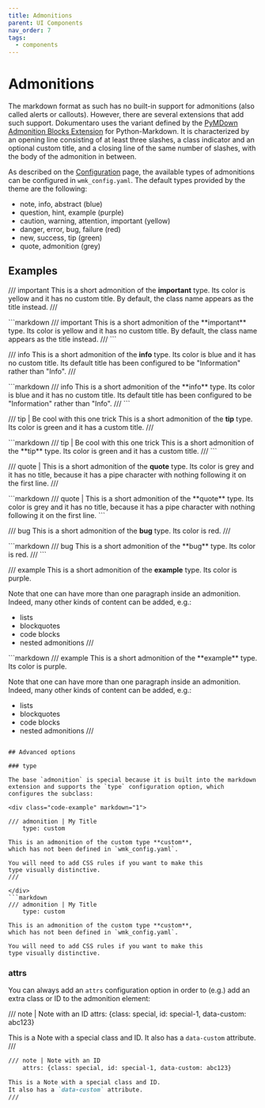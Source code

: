 ```yaml
---
title: Admonitions
parent: UI Components
nav_order: 7
tags:
  - components
---
```


# Admonitions

The markdown format as such has no built-in support for admonitions (also called alerts or callouts). However, there are several extensions that add such support. Dokumentaro uses the variant defined by the [PyMDown Admonition Blocks Extension](https://facelessuser.github.io/pymdown-extensions/extensions/blocks/plugins/admonition/) for Python-Markdown. It is characterized by an opening line consisting of at least three slashes, a class indicator and an optional custom title, and a closing line of the same number of slashes, with the body of the admonition in between.

As described on the [Configuration](../../configuration/) page, the available types of admonitions can be configured in `wmk_config.yaml`. The default types provided by the theme are the following:

- note, info, abstract (blue)
- question, hint, example (purple)
- caution, warning, attention, important (yellow)
- danger, error, bug, failure (red)
- new, success, tip (green)
- quote, admonition (grey)

## Examples

<div class="code-example" markdown="1">

/// important
This is a short admonition of the **important** type. Its color is yellow and it has no custom title. By default, the class name appears as the title instead.
///

</div>
```markdown
/// important
This is a short admonition of the **important** type. Its color is yellow and it has no custom title. By default, the class name appears as the title instead.
///
```

<div class="code-example" markdown="1">

/// info
This is a short admonition of the **info** type. Its color is blue and it has no custom title. Its default title has been configured to be "Information" rather than "Info".
///

</div>
```markdown
/// info
This is a short admonition of the **info** type. Its color is blue and it has no custom title. Its default title has been configured to be "Information" rather than "Info".
///
```


<div class="code-example" markdown="1">

/// tip | Be cool with this one trick
This is a short admonition of the **tip** type. Its color is green and it has a custom title.
///

</div>
```markdown
/// tip | Be cool with this one trick
This is a short admonition of the **tip** type. Its color is green and it has a custom title.
///
```

<div class="code-example" markdown="1">

/// quote |
This is a short admonition of the **quote** type. Its color is grey and it has no title, because it has a pipe character with nothing following it on the first line.
///

</div>
```markdown
/// quote |
This is a short admonition of the **quote** type. Its color is grey and it has no title, because it has a pipe character with nothing following it on the first line.
```

<div class="code-example" markdown="1">

/// bug
This is a short admonition of the **bug** type. Its color is red.
///

</div>
```markdown
/// bug
This is a short admonition of the **bug** type. Its color is red.
///
```

<div class="code-example" markdown="1">

/// example
This is a short admonition of the **example** type. Its color is purple.

Note that one can have more than one paragraph inside an admonition.
Indeed, many other kinds of content can be added, e.g.:

- lists
- blockquotes
- code blocks
- nested admonitions
///

</div>
```markdown
/// example
This is a short admonition of the **example** type. Its color is purple.

Note that one can have more than one paragraph inside an admonition.
Indeed, many other kinds of content can be added, e.g.:

- lists
- blockquotes
- code blocks
- nested admonitions
///
```

## Advanced options

### type

The base `admonition` is special because it is built into the markdown extension and supports the `type` configuration option, which configures the subclass:

<div class="code-example" markdown="1">

/// admonition | My Title
    type: custom

This is an admonition of the custom type **custom**,
which has not been defined in `wmk_config.yaml`.

You will need to add CSS rules if you want to make this
type visually distinctive.
///

</div>
```markdown
/// admonition | My Title
    type: custom

This is an admonition of the custom type **custom**,
which has not been defined in `wmk_config.yaml`.

You will need to add CSS rules if you want to make this
type visually distinctive.
```

### attrs

You can always add an `attrs` configuration option in order to (e.g.) add an extra class or ID to the admonition element:

<div class="code-example" markdown="1">

/// note | Note with an ID
    attrs: {class: special, id: special-1, data-custom: abc123}

This is a Note with a special class and ID.
It also has a `data-custom` attribute.
///

</div>

```markdown
/// note | Note with an ID
    attrs: {class: special, id: special-1, data-custom: abc123}

This is a Note with a special class and ID.
It also has a `data-custom` attribute.
///
```


